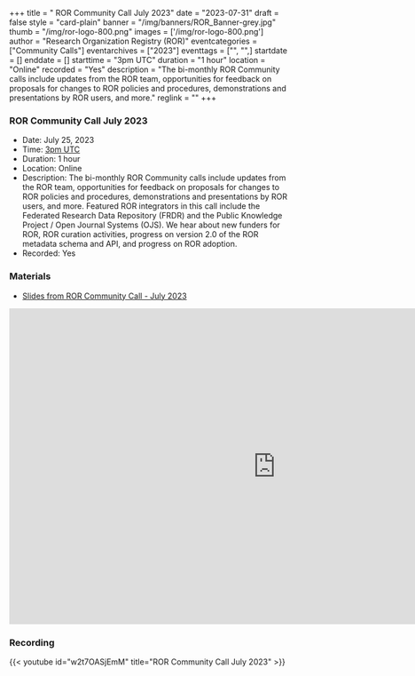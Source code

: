 +++
title = " ROR Community Call July 2023" 
date = "2023-07-31" 
draft = false 
style = "card-plain" 
banner = "/img/banners/ROR_Banner-grey.jpg" 
thumb = "/img/ror-logo-800.png" 
images = ['/img/ror-logo-800.png']
author = "Research Organization Registry (ROR)" 
eventcategories = ["Community Calls"]
eventarchives = ["2023"]
eventtags = ["", "",]
startdate = []
enddate = []
starttime = "3pm UTC"
duration = "1 hour"
location = "Online"
recorded = "Yes"
description = "The bi-monthly ROR Community calls include updates from the ROR team, opportunities for feedback on proposals for changes to ROR policies and procedures, demonstrations and presentations by ROR users, and more."
reglink = ""
+++


### ROR Community Call July 2023
- Date: July 25, 2023 
- Time: [3pm UTC](https://dateful.com/eventlink/2730218384)
- Duration: 1 hour
- Location: Online
- Description: The bi-monthly ROR Community calls include updates from the ROR team, opportunities for feedback on proposals for changes to ROR policies and procedures, demonstrations and presentations by ROR users, and more. Featured ROR integrators in this call include the Federated Research Data Repository (FRDR) and the Public Knowledge Project / Open Journal Systems (OJS). We hear about new funders for ROR, ROR curation activities, progress on version 2.0 of the ROR metadata schema and API, and progress on ROR adoption.
- Recorded: Yes

### Materials

- [Slides from ROR Community Call - July 2023](https://docs.google.com/presentation/d/1T3Nv-HeILw9Yl7HRg39SuT3Chr7kLoV87PqQnnk5xbQ/edit?usp=sharing)

<iframe src="https://docs.google.com/presentation/d/e/2PACX-1vRNXGB267S6IZ50X0DNAD_qauN_KCDBWjxftY8H9ekhXlUdlqqj1EwF3w2folOZpwwCL5vECg01Ss50/embed?start=false&loop=false&delayms=3000" frameborder="0" width="960" height="569" allowfullscreen="true" mozallowfullscreen="true" webkitallowfullscreen="true"></iframe>

### Recording 

{{< youtube id="w2t7OASjEmM" title="ROR Community Call July 2023" >}}

